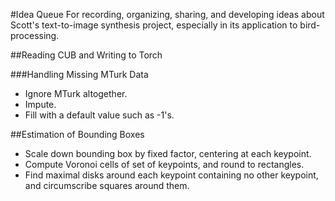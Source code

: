 #Idea Queue
For recording, organizing, sharing, and developing ideas
about Scott's text-to-image synthesis project, especially
in its application to bird-processing.

##Reading CUB and Writing to Torch

###Handling Missing MTurk Data

 - Ignore MTurk altogether.
 - Impute.
 - Fill with a default value such as -1's.

##Estimation of Bounding Boxes

 - Scale down bounding box by fixed factor, centering at each keypoint.
 - Compute Voronoi cells of set of keypoints, and round to rectangles.
 - Find maximal disks around each keypoint containing no other keypoint,
   and circumscribe squares around them.

